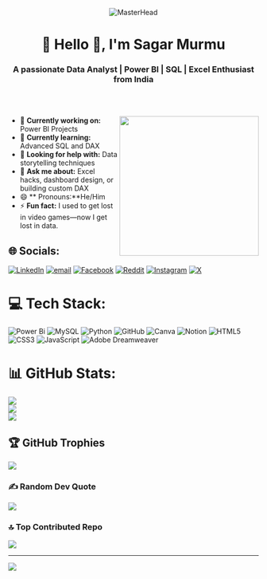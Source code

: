 <p align="center">
  <img src="https://github.com/BiQueryPls/private/blob/main/VE%20ProSADDASDDAD.gif" alt="MasterHead" />
</p>


<h1 align="center">💫 Hello 👋, I'm Sagar Murmu</h1>
<h3 align="center">A passionate Data Analyst | Power BI | SQL | Excel Enthusiast from India</h3>


<br><br> <!-- Added this for extra spacing -->

<p align="left">
  <img align="right" width="280" src="https://github.com/BiQueryPls/private/raw/main/work.gif">
</p>


- 🔭 **Currently working on:** Power BI Projects 
- 🌱 **Currently learning:** Advanced SQL and DAX
- 🤔 **Looking for help with:** Data storytelling techniques   
- 💬 **Ask me about:** Excel hacks, dashboard design, or building custom DAX 
- 😄 ** Pronouns:**He/Him 
- ⚡ **Fun fact:** I used to get lost in video games—now I get lost in data.


## 🌐 Socials:
[![LinkedIn](https://img.shields.io/badge/LinkedIn-%230077B5.svg?logo=linkedin&logoColor=white)](https://www.linkedin.com/in/sagarmurmuanalyst/)
[![email](https://img.shields.io/badge/Email-D14836?logo=gmail&logoColor=white)](mailto:sagar14011991@gmail.com)
[![Facebook](https://img.shields.io/badge/Facebook-%231877F2.svg?logo=Facebook&logoColor=white)](https://www.facebook.com/profile.php?id=61551184620288)
[![Reddit](https://img.shields.io/badge/Reddit-%23FF4500.svg?logo=Reddit&logoColor=white)](https://www.reddit.com/user/Sagar_Murmu/?utm_source=share&utm_medium=web3x&utm_name=web3xcss&utm_term=1&utm_content=share_button)
[![Instagram](https://img.shields.io/badge/Instagram-%23E4405F.svg?logo=Instagram&logoColor=white)](https://www.instagram.com/bitquerypls/)
[![X](https://img.shields.io/badge/X-black.svg?logo=X&logoColor=white)](https://x.com/Doncrio)

# 💻 Tech Stack:
![Power Bi](https://img.shields.io/badge/power_bi-F2C811?style=for-the-badge&logo=powerbi&logoColor=black)
![MySQL](https://img.shields.io/badge/mysql-4479A1.svg?style=for-the-badge&logo=mysql&logoColor=white)
![Python](https://img.shields.io/badge/python-3670A0?style=for-the-badge&logo=python&logoColor=ffdd54)
![GitHub](https://img.shields.io/badge/github-%23121011.svg?style=for-the-badge&logo=github&logoColor=white)
![Canva](https://img.shields.io/badge/Canva-%2300C4CC.svg?style=for-the-badge&logo=Canva&logoColor=white)
![Notion](https://img.shields.io/badge/Notion-%23000000.svg?style=for-the-badge&logo=notion&logoColor=white)
![HTML5](https://img.shields.io/badge/html5-%23E34F26.svg?style=for-the-badge&logo=html5&logoColor=white)
![CSS3](https://img.shields.io/badge/css3-%231572B6.svg?style=for-the-badge&logo=css3&logoColor=white) 
![JavaScript](https://img.shields.io/badge/javascript-%23323330.svg?style=for-the-badge&logo=javascript&logoColor=%23F7DF1E)
![Adobe Dreamweaver](https://img.shields.io/badge/Adobe%20Dreamweaver-FF61F6.svg?style=for-the-badge&logo=Adobe%20Dreamweaver&logoColor=white)   

# 📊 GitHub Stats:
![](https://github-readme-stats.vercel.app/api?username=BiQueryPls&theme=onedark&hide_border=false&include_all_commits=true&count_private=false)<br/>
![](https://nirzak-streak-stats.vercel.app/?user=BiQueryPls&theme=onedark&hide_border=false)<br/>
![](https://github-readme-stats.vercel.app/api/top-langs/?username=BiQueryPls&theme=onedark&hide_border=false&include_all_commits=true&count_private=false&layout=compact)

## 🏆 GitHub Trophies
![](https://github-profile-trophy.vercel.app/?username=BiQueryPls&theme=radical&no-frame=false&no-bg=false&margin-w=4)

### ✍️ Random Dev Quote
![](https://quotes-github-readme.vercel.app/api?type=vetical&theme=radical)

### 🔝 Top Contributed Repo
![](https://github-contributor-stats.vercel.app/api?username=BiQueryPls&limit=5&theme=onedark&combine_all_yearly_contributions=true)

---
[![](https://visitcount.itsvg.in/api?id=BiQueryPls&icon=0&color=0)](https://visitcount.itsvg.in)

<!-- Proudly created with GPRM ( https://gprm.itsvg.in ) -->
